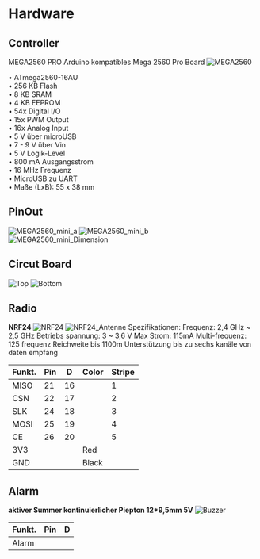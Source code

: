 # Hardware
## Controller
MEGA2560 PRO Arduino kompatibles Mega 2560 Pro Board
![MEGA2560](../images/MEGA2560_mini.jpg)

• ATmega2560-16AU<br>
• 256 KB Flash<br>
• 8 KB SRAM<br>
• 4 KB EEPROM<br>
• 54x Digital I/O<br>
• 15x PWM Output<br>
• 16x Analog Input<br>
• 5 V über microUSB<br>
• 7 - 9 V über Vin<br>
• 5 V Logik-Level<br>
• 800 mA Ausgangsstrom<br>
• 16 MHz Frequenz<br>
• MicroUSB zu UART<br>
• Maße (LxB): 55 x 38 mm

## PinOut
![MEGA2560_mini_a](../images/MEGA2560_mini_pinout_a.JPG) 
![MEGA2560_mini_b](../images/MEGA2560_mini_pinout_b.JPG)  
![MEGA2560_mini_Dimension](../images/MEGA2560_mini_Dimension.JPG)   

## Circut Board
![Top](../images/board_top.JPG)
![Bottom](../images/board_bottom.JPG)

## Radio
**NRF24**
![NRF24](../images/NRF24.JPG)
![NRF24_Antenne](../images/NRF24_with_antenne.JPG)
Spezifikationen:
Frequenz: 2,4 GHz ~ 2,5 GHz
Betriebs spannung: 3 ~ 3,6 V Max
Strom: 115mA
Multi-frequenz: 125 frequenz
Reichweite bis 1100m
Unterstützung bis zu sechs kanäle von daten empfang

|Funkt.|Pin |D|Color|Stripe|
|------|----|----|-----|------|
| MISO | 21 | 16 |     |   1  | 
| CSN  | 22 | 17 |     |   2  |
| SLK  | 24 | 18 |     |   3  |
| MOSI | 25 | 19 |     |   4  |
| CE   | 26 | 20 |     |   5  |
| 3V3  |    |    | Red |      |
| GND  |    |    |Black|      |


## Alarm
**aktiver Summer kontinuierlicher Piepton 12*9,5mm 5V**
![Buzzer](../images/Buzzer.jpg)

|Funkt. |Pin |D|
|-------|----|----|
| Alarm |  |  |